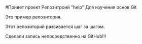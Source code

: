 #Привет проект
Репозитроий "help" Для изучения основ Git

Это пример репозитория.

Этот репозиторий развивается шаг за шагом.

Сделали запись непосредственно на GitHub!!!
